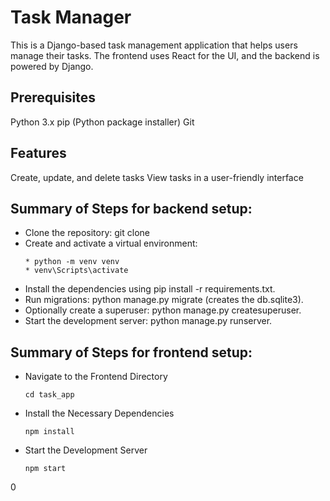 
# Task Manager
This is a Django-based task management application that helps users manage their tasks. The frontend uses React for the UI, and the backend is powered by Django.

## Prerequisites
Python 3.x
pip (Python package installer)
Git

## Features
Create, update, and delete tasks
View tasks in a user-friendly interface


## Summary of Steps for backend setup:

* Clone the repository: git clone <repo-url>
* Create and activate a virtual environment:
    ``` 
    * python -m venv venv
    * venv\Scripts\activate 
    ```
* Install the dependencies using pip install -r requirements.txt.
* Run migrations: python manage.py migrate (creates the db.sqlite3).
* Optionally create a superuser: python manage.py createsuperuser.
* Start the development server: python manage.py runserver.

## Summary of Steps for frontend setup:
* Navigate to the Frontend Directory

    ```cd task_app```

* Install the Necessary Dependencies

    ```npm install```

* Start the Development Server

    ```npm start```

 0


